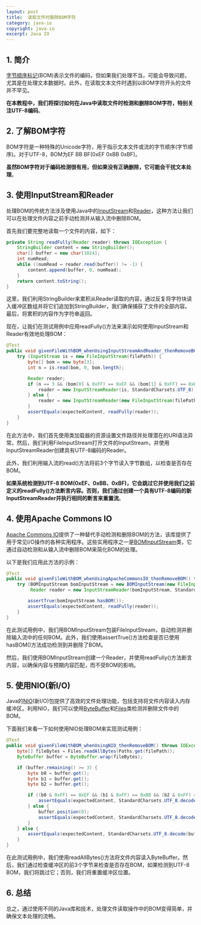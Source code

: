 ```yaml
---
layout: post
title:  读取文件时删除BOM字符
category: java-io
copyright: java-io
excerpt: Java IO
---
```


## 1. 简介

[字节顺序标记](https://www.baeldung.com/linux/file-utf8-remove-byte-order-mark)(BOM)表示文件的编码，但如果我们处理不当，可能会导致问题，尤其是在处理文本数据时。此外，在读取文本文件时遇到以BOM字符开头的文件并不罕见。

**在本教程中，我们将探讨如何在Java中读取文件时检测和删除BOM字符，特别关注UTF-8编码**。

## 2. 了解BOM字符

BOM字符是一种特殊的Unicode字符，用于指示文本文件或流的字节顺序(字节顺序)。对于UTF-8，BOM为EF BB BF(0xEF 0xBB 0xBF)。

**虽然BOM字符对于编码检测很有用，但如果没有正确删除，它可能会干扰文本处理**。

## 3. 使用InputStream和Reader

处理BOM的传统方法涉及使用Java中的[InputStream](https://www.baeldung.com/convert-input-stream-to-string)和[Reader](https://www.baeldung.com/reading-file-in-java)，这种方法让我们可以在处理文件内容之前手动检测并从输入流中删除BOM。

首先我们要完整地读取一个文件的内容，如下：

```java
private String readFully(Reader reader) throws IOException {
    StringBuilder content = new StringBuilder();
    char[] buffer = new char[1024];
    int numRead;
    while ((numRead = reader.read(buffer)) != -1) {
        content.append(buffer, 0, numRead);
    }
    return content.toString();
}
```

这里，我们利用StringBuilder来累积从Reader读取的内容，通过反复将字符块读入缓冲区数组并将它们追加到StringBuilder，我们确保捕获了文件的全部内容。最后，将累积的内容作为字符串返回。

现在，让我们在测试用例中应用readFully()方法来演示如何使用InputStream和Reader有效地处理BOM：

```java
@Test
public void givenFileWithBOM_whenUsingInputStreamAndReader_thenRemoveBOM() throws IOException {
    try (InputStream is = new FileInputStream(filePath)) {
        byte[] bom = new byte[3];
        int n = is.read(bom, 0, bom.length);

        Reader reader;
        if (n == 3 && (bom[0] & 0xFF) == 0xEF && (bom[1] & 0xFF) == 0xBB && (bom[2] & 0xFF) == 0xBF) {
            reader = new InputStreamReader(is, StandardCharsets.UTF_8);
        } else {
            reader = new InputStreamReader(new FileInputStream(filePath), StandardCharsets.UTF_8);
        }
        assertEquals(expectedContent, readFully(reader));
    }
}
```

在此方法中，我们首先使用类加载器的资源设置文件路径并处理潜在的URI语法异常。然后，我们利用FileInputStream打开文件的InputStream，并使用InputStreamReader创建具有UTF-8编码的Reader。

此外，我们利用输入流的read()方法将前3个字节读入字节数组，以检查是否存在BOM。

**如果系统检测到UTF-8 BOM(0xEF、0xBB、0xBF)，它会跳过它并使用我们之前定义的readFully()方法断言内容。否则，我们通过创建一个具有UTF-8编码的新InputStreamReader并执行相同的断言来重置流**。

## 4. 使用Apache Commons IO

[Apache Commons IO](https://www.baeldung.com/apache-commons-io)提供了一种替代手动检测和删除BOM的方法，该库提供了用于常见I/O操作的各种实用程序。这些实用程序之一是[BOMInputStream](https://www.baeldung.com/convert-string-to-input-stream)类，它通过自动检测和从输入流中删除BOM来简化BOM的处理。

以下是我们应用此方法的示例：

```java
@Test
public void givenFileWithBOM_whenUsingApacheCommonsIO_thenRemoveBOM() throws IOException {
    try (BOMInputStream bomInputStream = new BOMInputStream(new FileInputStream(filePath));
         Reader reader = new InputStreamReader(bomInputStream, StandardCharsets.UTF_8)) {

        assertTrue(bomInputStream.hasBOM());
        assertEquals(expectedContent, readFully(reader));
    }
}
```

在此测试用例中，我们用BOMInputStream包装FileInputStream，自动检测并删除输入流中的任何BOM。此外，我们使用assertTrue()方法检查是否已使用hasBOM()方法成功检测到并删除了BOM。

然后，我们使用BOMInputStream创建一个Reader，并使用readFully()方法断言内容，以确保内容与预期内容匹配，而不受BOM的影响。

## 5. 使用NIO(新I/O)

Java的[NIO](https://www.baeldung.com/java-nio-vs-nio-2)(新I/O)包提供了高效的文件处理功能，包括支持将文件内容读入内存缓冲区。利用NIO，我们可以使用[ByteBuffer](https://www.baeldung.com/java-bytebuffer)和[Files](https://www.baeldung.com/java-io-file)类检测并删除文件中的BOM。

下面我们来看一下如何使用NIO处理BOM来实现测试用例：

```java
@Test
public void givenFileWithBOM_whenUsingNIO_thenRemoveBOM() throws IOException, URISyntaxException {
    byte[] fileBytes = Files.readAllBytes(Paths.get(filePath));
    ByteBuffer buffer = ByteBuffer.wrap(fileBytes);

    if (buffer.remaining() >= 3) {
        byte b0 = buffer.get();
        byte b1 = buffer.get();
        byte b2 = buffer.get();

        if ((b0 & 0xFF) == 0xEF && (b1 & 0xFF) == 0xBB && (b2 & 0xFF) == 0xBF) {
            assertEquals(expectedContent, StandardCharsets.UTF_8.decode(buffer).toString());
        } else {
            buffer.position(0);
            assertEquals(expectedContent, StandardCharsets.UTF_8.decode(buffer).toString());
        }
    } else {
        assertEquals(expectedContent, StandardCharsets.UTF_8.decode(buffer).toString());
    }
}
```

在此测试用例中，我们使用readAllBytes()方法将文件内容读入ByteBuffer。然后，我们通过检查缓冲区的前3个字节来检查是否存在BOM，如果检测到UTF-8 BOM，我们将跳过它；否则，我们将重置缓冲区位置。

## 6. 总结

总之，通过使用不同的Java库和技术，处理文件读取操作中的BOM变得简单，并确保文本处理的流畅。